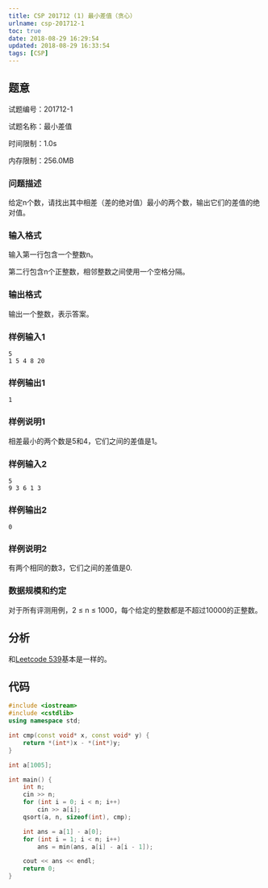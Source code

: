 ```yaml
---
title: CSP 201712 (1) 最小差值（贪心）
urlname: csp-201712-1
toc: true
date: 2018-08-29 16:29:54
updated: 2018-08-29 16:33:54
tags: [CSP]
---
```


## 题意

试题编号：201712-1

试题名称：最小差值

时间限制：1.0s

内存限制：256.0MB


### 问题描述

给定n个数，请找出其中相差（差的绝对值）最小的两个数，输出它们的差值的绝对值。

### 输入格式

输入第一行包含一个整数n。

第二行包含n个正整数，相邻整数之间使用一个空格分隔。

### 输出格式

输出一个整数，表示答案。

### 样例输入1

```
5
1 5 4 8 20
```

### 样例输出1

```
1
```

### 样例说明1

相差最小的两个数是5和4，它们之间的差值是1。

### 样例输入2

```
5
9 3 6 1 3
```

### 样例输出2

```
0
```

### 样例说明2

有两个相同的数3，它们之间的差值是0.

### 数据规模和约定

对于所有评测用例，2 ≤ n ≤ 1000，每个给定的整数都是不超过10000的正整数。

## 分析

和[Leetcode 539](/post/leetcode-539-minimum-time-difference/)基本是一样的。

## 代码

```cpp
#include <iostream>
#include <cstdlib>
using namespace std;

int cmp(const void* x, const void* y) {
    return *(int*)x - *(int*)y;
}

int a[1005];

int main() {
    int n;
    cin >> n;
    for (int i = 0; i < n; i++)
        cin >> a[i];
    qsort(a, n, sizeof(int), cmp);

    int ans = a[1] - a[0];
    for (int i = 1; i < n; i++)
        ans = min(ans, a[i] - a[i - 1]);

    cout << ans << endl;
    return 0;
}
```
